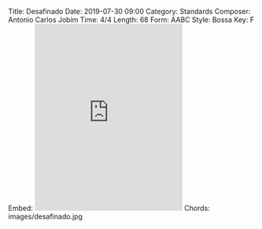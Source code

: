 Title: Desafinado
Date: 2019-07-30 09:00
Category: Standards
Composer: Antonio Carlos Jobim
Time: 4/4
Length: 68
Form: AABC
Style: Bossa
Key: F
Embed: <iframe src="https://open.spotify.com/embed/user/thatdavidmiller/playlist/0PtohdBfZvznsaVMIq1iIG" width="300" height="380" frameborder="0" allowtransparency="true" allow="encrypted-media"></iframe>
Chords: images/desafinado.jpg
